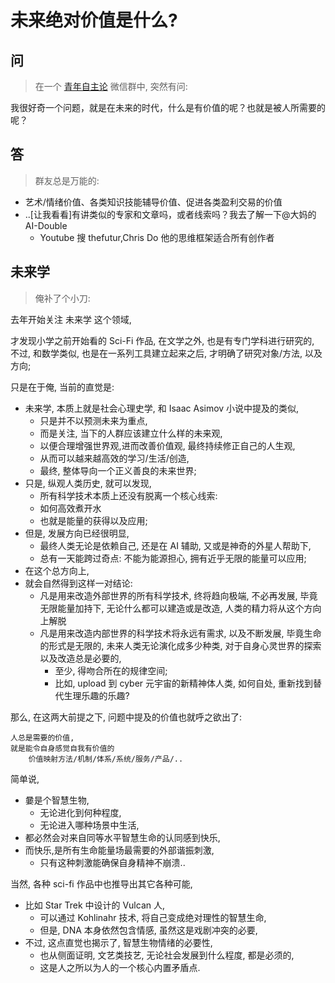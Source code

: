 # 未来绝对价值是什么?

## 问
> 在一个 [青年自主论](https://baike.baidu.com/item/%E5%80%AA%E8%80%83%E6%A2%A6/23623164) 微信群中, 突然有问:

我很好奇一个问题，就是在未来的时代，什么是有价值的呢？也就是被人所需要的呢？

## 答
> 群友总是万能的:

- 艺术/情绪价值、各类知识技能辅导价值、促进各类盈利交易的价值
- ..[让我看看]有讲类似的专家和文章吗，或者线索吗？我去了解一下@大妈的 AI-Double 
    - Youtube 搜 thefutur,Chris Do 他的思维框架适合所有创作者

## 未来学
> 俺补了个小刀:

去年开始关注 未来学 这个领域,

才发现小学之前开始看的 Sci-Fi 作品, 在文学之外, 也是有专门学科进行研究的,
不过, 和数学类似, 也是在一系列工具建立起来之后, 才明确了研究对象/方法, 以及方向;

只是在于俺, 当前的直觉是:
- 未来学, 本质上就是社会心理史学, 和 Isaac Asimov 小说中提及的类似,
    - 只是并不以预测未来为重点,
    - 而是关注, 当下的人群应该建立什么样的未来观,
    - 以便合理增强世界观,进而改善价值观, 最终持续修正自己的人生观,
    - 从而可以越来越高效的学习/生活/创造,
    - 最终, 整体导向一个正义善良的未来世界;
- 只是, 纵观人类历史, 就可以发现,
    - 所有科学技术本质上还没有脱离一个核心线索:
    - 如何高效煮开水
    - 也就是能量的获得以及应用;
- 但是, 发展方向已经很明显, 
    - 最终人类无论是依赖自己, 还是在 AI 辅助, 又或是神奇的外星人帮助下,
    - 总有一天能跨过奇点: 不能为能源担心, 拥有近乎无限的能量可以应用;
- 在这个总方向上,
- 就会自然得到这样一对结论:
    - 凡是用来改造外部世界的所有科学技术, 终将趋向极端, 不必再发展, 毕竟无限能量加持下, 无论什么都可以建造或是改造, 人类的精力将从这个方向上解脱
    - 凡是用来改造内部世界的科学技术将永远有需求, 以及不断发展, 毕竟生命的形式是无限的, 未来人类无论演化成多少种类, 对于自身心灵世界的探索以及改造总是必要的, 
        - 至少, 得吻合所在的规律空间; 
        - 比如, upload 到 cyber 元宇宙的新精神体人类, 如何自处, 重新找到替代生理乐趣的乐趣?

那么, 在这两大前提之下, 问题中提及的价值也就呼之欲出了:

    人总是需要的价值, 
    就是能令自身感觉自我有价值的
        价值映射方法/机制/体系/系统/服务/产品/..

简单说, 

- 嘦是个智慧生物,
    - 无论进化到何种程度,
    - 无论进入哪种场景中生活,
- 都必然会对来自同等水平智慧生命的认同感到快乐,
- 而快乐,是所有生命能量场最需要的外部谐振刺激,
    - 只有这种刺激能确保自身精神不崩溃..

当然, 各种 sci-fi 作品中也推导出其它各种可能,

- 比如 Star Trek 中设计的 Vulcan 人, 
    - 可以通过 Kohlinahr 技术, 将自己变成绝对理性的智慧生命,
    - 但是, DNA 本身依然包含情感, 虽然这是戏剧冲突的必要,
- 不过, 这点直觉也揭示了, 智慧生物情绪的必要性,
    - 也从侧面证明, 文艺类技艺, 无论社会发展到什么程度, 都是必须的,
    - 这是人之所以为人的一个核心内置矛盾点.

